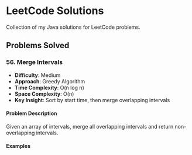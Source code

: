 # LeetCode Solutions

Collection of my Java solutions for LeetCode problems.

## Problems Solved

### 56. Merge Intervals
- **Difficulty**: Medium
- **Approach**: Greedy Algorithm
- **Time Complexity**: O(n log n)
- **Space Complexity**: O(n)
- **Key Insight**: Sort by start time, then merge overlapping intervals

#### Problem Description
Given an array of intervals, merge all overlapping intervals and return non-overlapping intervals.

#### Examples
